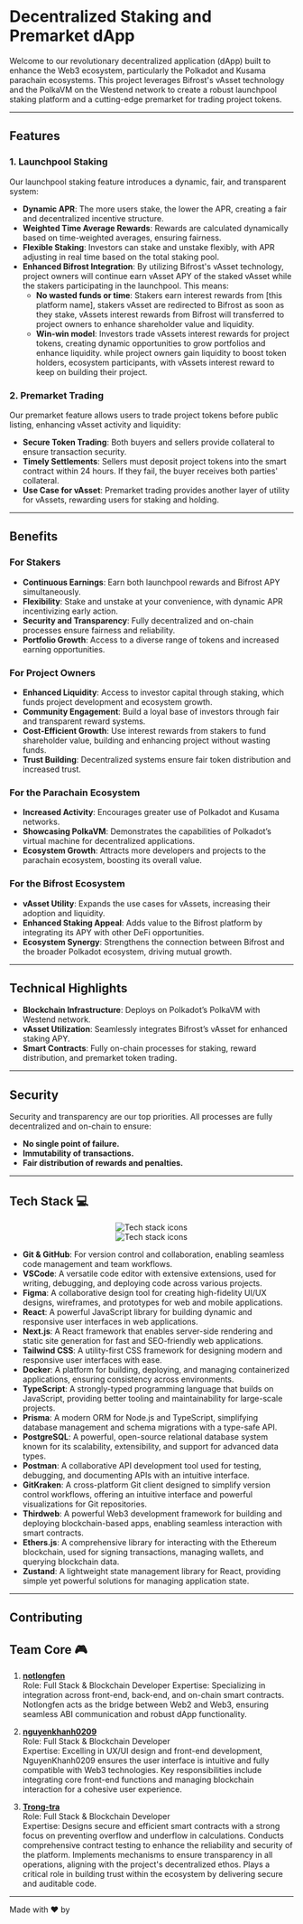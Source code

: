 # Decentralized Staking and Premarket dApp

Welcome to our revolutionary decentralized application (dApp) built to enhance the Web3 ecosystem, particularly the Polkadot and Kusama parachain ecosystems. This project leverages Bifrost's vAsset technology and the PolkaVM on the Westend network to create a robust launchpool staking platform and a cutting-edge premarket for trading project tokens.

---

## Features

### 1. **Launchpool Staking**

Our launchpool staking feature introduces a dynamic, fair, and transparent system:

- **Dynamic APR**: The more users stake, the lower the APR, creating a fair and decentralized incentive structure.
- **Weighted Time Average Rewards**: Rewards are calculated dynamically based on time-weighted averages, ensuring fairness.
- **Flexible Staking**: Investors can stake and unstake flexibly, with APR adjusting in real time based on the total staking pool.
- **Enhanced Bifrost Integration**: By utilizing Bifrost's vAsset technology, project owners will continue earn vAsset APY of the staked vAsset while the stakers participating in the launchpool. This means:
  - **No wasted funds or time**: Stakers earn interest rewards from [this platform name], stakers vAsset are redirected to Bifrost as soon as they stake, vAssets interest rewards from Bifrost will transferred to project owners to enhance shareholder value and liquidity.
  - **Win-win model**: Investors trade vAssets interest rewards for project tokens, creating dynamic opportunities to grow portfolios and enhance liquidity. while project owners gain liquidity to boost token holders, ecosystem participants, with vAssets interest reward to keep on building their project.

### 2. **Premarket Trading**

Our premarket feature allows users to trade project tokens before public listing, enhancing vAsset activity and liquidity:

- **Secure Token Trading**: Both buyers and sellers provide collateral to ensure transaction security.
- **Timely Settlements**: Sellers must deposit project tokens into the smart contract within 24 hours. If they fail, the buyer receives both parties' collateral.
- **Use Case for vAsset**: Premarket trading provides another layer of utility for vAssets, rewarding users for staking and holding.

---

## Benefits

### For Stakers

- **Continuous Earnings**: Earn both launchpool rewards and Bifrost APY simultaneously.
- **Flexibility**: Stake and unstake at your convenience, with dynamic APR incentivizing early action.
- **Security and Transparency**: Fully decentralized and on-chain processes ensure fairness and reliability.
- **Portfolio Growth**: Access to a diverse range of tokens and increased earning opportunities.

### For Project Owners

- **Enhanced Liquidity**: Access to investor capital through staking, which funds project development and ecosystem growth.
- **Community Engagement**: Build a loyal base of investors through fair and transparent reward systems.
- **Cost-Efficient Growth**: Use interest rewards from stakers to fund shareholder value, building and enhancing project without wasting funds.
- **Trust Building**: Decentralized systems ensure fair token distribution and increased trust.

### For the Parachain Ecosystem

- **Increased Activity**: Encourages greater use of Polkadot and Kusama networks.
- **Showcasing PolkaVM**: Demonstrates the capabilities of Polkadot’s virtual machine for decentralized applications.
- **Ecosystem Growth**: Attracts more developers and projects to the parachain ecosystem, boosting its overall value.

### For the Bifrost Ecosystem

- **vAsset Utility**: Expands the use cases for vAssets, increasing their adoption and liquidity.
- **Enhanced Staking Appeal**: Adds value to the Bifrost platform by integrating its APY with other DeFi opportunities.
- **Ecosystem Synergy**: Strengthens the connection between Bifrost and the broader Polkadot ecosystem, driving mutual growth.

---

## Technical Highlights

- **Blockchain Infrastructure**: Deploys on Polkadot’s PolkaVM with Westend network.
- **vAsset Utilization**: Seamlessly integrates Bifrost’s vAsset for enhanced staking APY.
- **Smart Contracts**: Fully on-chain processes for staking, reward distribution, and premarket token trading.

---

## Security

Security and transparency are our top priorities. All processes are fully decentralized and on-chain to ensure:

- **No single point of failure.**
- **Immutability of transactions.**
- **Fair distribution of rewards and penalties.**

---

## Tech Stack 💻

<div align="center">  
    <img src="https://skillicons.dev/icons?i=git,github,vscode,figma,react,nextjs" alt="Tech stack icons"/> <br>
    <img src="https://skillicons.dev/icons?i=tailwind,docker,ts,prisma,postgres,postman" alt="Tech stack icons"/> <br>
</div>

- **Git & GitHub**: For version control and collaboration, enabling seamless code management and team workflows.
- **VSCode**: A versatile code editor with extensive extensions, used for writing, debugging, and deploying code across various projects.
- **Figma**: A collaborative design tool for creating high-fidelity UI/UX designs, wireframes, and prototypes for web and mobile applications.
- **React**: A powerful JavaScript library for building dynamic and responsive user interfaces in web applications.
- **Next.js**: A React framework that enables server-side rendering and static site generation for fast and SEO-friendly web applications.
- **Tailwind CSS**: A utility-first CSS framework for designing modern and responsive user interfaces with ease.
- **Docker**: A platform for building, deploying, and managing containerized applications, ensuring consistency across environments.
- **TypeScript**: A strongly-typed programming language that builds on JavaScript, providing better tooling and maintainability for large-scale projects.
- **Prisma**: A modern ORM for Node.js and TypeScript, simplifying database management and schema migrations with a type-safe API.
- **PostgreSQL**: A powerful, open-source relational database system known for its scalability, extensibility, and support for advanced data types.
- **Postman**: A collaborative API development tool used for testing, debugging, and documenting APIs with an intuitive interface.
- **GitKraken**: A cross-platform Git client designed to simplify version control workflows, offering an intuitive interface and powerful visualizations for Git repositories.
- **Thirdweb**: A powerful Web3 development framework for building and deploying blockchain-based apps, enabling seamless interaction with smart contracts.
- **Ethers.js**: A comprehensive library for interacting with the Ethereum blockchain, used for signing transactions, managing wallets, and querying blockchain data.
- **Zustand**: A lightweight state management library for React, providing simple yet powerful solutions for managing application state.

---

## Contributing

## Team Core 🎮

1. **[notlongfen](https://github.com/notlongfen)**  
   Role: Full Stack & Blockchain Developer
   Expertise: Specializing in integration across front-end, back-end, and on-chain smart contracts. Notlongfen acts as the bridge between Web2 and Web3, ensuring seamless ABI communication and robust dApp functionality.

2. **[nguyenkhanh0209](https://github.com/nguyenkhanh0209)**  
   Role: Full Stack & Blockchain Developer  
   Expertise: Excelling in UX/UI design and front-end development, NguyenKhanh0209 ensures the user interface is intuitive and fully compatible with Web3 technologies. Key responsibilities include integrating core front-end functions and managing blockchain interaction for a cohesive user experience.

3. **[Trong-tra](https://github.com/Trong-tra)**  
   Role: Full Stack & Blockchain Developer  
   Expertise: Designs secure and efficient smart contracts with a strong focus on preventing overflow and underflow in calculations.
   Conducts comprehensive contract testing to enhance the reliability and security of the platform.
   Implements mechanisms to ensure transparency in all operations, aligning with the project's decentralized ethos.
   Plays a critical role in building trust within the ecosystem by delivering secure and auditable code.

---

Made with ❤️ by
